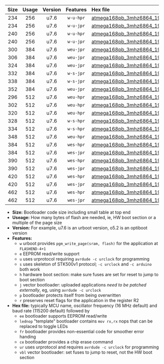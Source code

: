 |Size|Usage|Version|Features|Hex file|
|:-:|:-:|:-:|:-:|:--|
|234|256|u7.6|`w-u-hpr`|[atmega168pb_3mhz6864_19200bps_ur.hex](https://raw.githubusercontent.com/stefanrueger/urboot/main/atmega168pb_3mhz6864_19200bps_ur.hex)|
|234|256|u7.6|`w-u-jpr`|[atmega168pb_3mhz6864_19200bps_ur_vbl.hex](https://raw.githubusercontent.com/stefanrueger/urboot/main/atmega168pb_3mhz6864_19200bps_ur_vbl.hex)|
|240|256|u7.6|`w-u-hpr`|[atmega168pb_3mhz6864_19200bps_lednop_ur.hex](https://raw.githubusercontent.com/stefanrueger/urboot/main/atmega168pb_3mhz6864_19200bps_lednop_ur.hex)|
|240|256|u7.6|`w-u-jpr`|[atmega168pb_3mhz6864_19200bps_lednop_ur_vbl.hex](https://raw.githubusercontent.com/stefanrueger/urboot/main/atmega168pb_3mhz6864_19200bps_lednop_ur_vbl.hex)|
|300|384|u7.6|`weu-jpr`|[atmega168pb_3mhz6864_19200bps_ee_ur_vbl.hex](https://raw.githubusercontent.com/stefanrueger/urboot/main/atmega168pb_3mhz6864_19200bps_ee_ur_vbl.hex)|
|306|384|u7.6|`weu-jpr`|[atmega168pb_3mhz6864_19200bps_ee_lednop_ur_vbl.hex](https://raw.githubusercontent.com/stefanrueger/urboot/main/atmega168pb_3mhz6864_19200bps_ee_lednop_ur_vbl.hex)|
|324|384|u7.6|`weu-jpr`|[atmega168pb_3mhz6864_19200bps_ee_lednop_fr_ur_vbl.hex](https://raw.githubusercontent.com/stefanrueger/urboot/main/atmega168pb_3mhz6864_19200bps_ee_lednop_fr_ur_vbl.hex)|
|332|384|u7.6|`w-s-jpr`|[atmega168pb_3mhz6864_19200bps_vbl.hex](https://raw.githubusercontent.com/stefanrueger/urboot/main/atmega168pb_3mhz6864_19200bps_vbl.hex)|
|338|384|u7.6|`w-s-jpr`|[atmega168pb_3mhz6864_19200bps_lednop_vbl.hex](https://raw.githubusercontent.com/stefanrueger/urboot/main/atmega168pb_3mhz6864_19200bps_lednop_vbl.hex)|
|352|384|u7.6|`weu-jpr`|[atmega168pb_3mhz6864_19200bps_ee_lednop_fr_ce_ur_vbl.hex](https://raw.githubusercontent.com/stefanrueger/urboot/main/atmega168pb_3mhz6864_19200bps_ee_lednop_fr_ce_ur_vbl.hex)|
|296|512|u7.6|`weu-hpr`|[atmega168pb_3mhz6864_19200bps_ee_ur.hex](https://raw.githubusercontent.com/stefanrueger/urboot/main/atmega168pb_3mhz6864_19200bps_ee_ur.hex)|
|302|512|u7.6|`weu-hpr`|[atmega168pb_3mhz6864_19200bps_ee_lednop_ur.hex](https://raw.githubusercontent.com/stefanrueger/urboot/main/atmega168pb_3mhz6864_19200bps_ee_lednop_ur.hex)|
|320|512|u7.6|`weu-hpr`|[atmega168pb_3mhz6864_19200bps_ee_lednop_fr_ur.hex](https://raw.githubusercontent.com/stefanrueger/urboot/main/atmega168pb_3mhz6864_19200bps_ee_lednop_fr_ur.hex)|
|328|512|u7.6|`w-s-hpr`|[atmega168pb_3mhz6864_19200bps.hex](https://raw.githubusercontent.com/stefanrueger/urboot/main/atmega168pb_3mhz6864_19200bps.hex)|
|334|512|u7.6|`w-s-hpr`|[atmega168pb_3mhz6864_19200bps_lednop.hex](https://raw.githubusercontent.com/stefanrueger/urboot/main/atmega168pb_3mhz6864_19200bps_lednop.hex)|
|348|512|u7.6|`weu-hpr`|[atmega168pb_3mhz6864_19200bps_ee_lednop_fr_ce_ur.hex](https://raw.githubusercontent.com/stefanrueger/urboot/main/atmega168pb_3mhz6864_19200bps_ee_lednop_fr_ce_ur.hex)|
|384|512|u7.6|`wes-hpr`|[atmega168pb_3mhz6864_19200bps_ee.hex](https://raw.githubusercontent.com/stefanrueger/urboot/main/atmega168pb_3mhz6864_19200bps_ee.hex)|
|384|512|u7.6|`wes-jpr`|[atmega168pb_3mhz6864_19200bps_ee_vbl.hex](https://raw.githubusercontent.com/stefanrueger/urboot/main/atmega168pb_3mhz6864_19200bps_ee_vbl.hex)|
|390|512|u7.6|`wes-hpr`|[atmega168pb_3mhz6864_19200bps_ee_lednop.hex](https://raw.githubusercontent.com/stefanrueger/urboot/main/atmega168pb_3mhz6864_19200bps_ee_lednop.hex)|
|390|512|u7.6|`wes-jpr`|[atmega168pb_3mhz6864_19200bps_ee_lednop_vbl.hex](https://raw.githubusercontent.com/stefanrueger/urboot/main/atmega168pb_3mhz6864_19200bps_ee_lednop_vbl.hex)|
|420|512|u7.6|`wes-hpr`|[atmega168pb_3mhz6864_19200bps_ee_lednop_fr.hex](https://raw.githubusercontent.com/stefanrueger/urboot/main/atmega168pb_3mhz6864_19200bps_ee_lednop_fr.hex)|
|420|512|u7.6|`wes-jpr`|[atmega168pb_3mhz6864_19200bps_ee_lednop_fr_vbl.hex](https://raw.githubusercontent.com/stefanrueger/urboot/main/atmega168pb_3mhz6864_19200bps_ee_lednop_fr_vbl.hex)|
|462|512|u7.6|`wes-hpr`|[atmega168pb_3mhz6864_19200bps_ee_lednop_fr_ce.hex](https://raw.githubusercontent.com/stefanrueger/urboot/main/atmega168pb_3mhz6864_19200bps_ee_lednop_fr_ce.hex)|
|462|512|u7.6|`wes-jpr`|[atmega168pb_3mhz6864_19200bps_ee_lednop_fr_ce_vbl.hex](https://raw.githubusercontent.com/stefanrueger/urboot/main/atmega168pb_3mhz6864_19200bps_ee_lednop_fr_ce_vbl.hex)|

- **Size:** Bootloader code size including small table at top end
- **Useage:** How many bytes of flash are needed, ie, HW boot section or a multiple of the page size
- **Version:** For example, u7.6 is an urboot version, o5.2 is an optiboot version
- **Features:**
  + `w` urboot provides `pgm_write_page(sram, flash)` for the application at `FLASHEND-4+1`
  + `e` EEPROM read/write support
  + `u` uses urprotocol requiring `avrdude -c urclock` for programming
  + `s` uses skeleton of STK500v1 protocol; `-c urclock` and `-c arduino` both work
  + `h` hardware boot section: make sure fuses are set for reset to jump to boot section
  + `j` vector bootloader: uploaded applications *need to be patched externally*, eg, using `avrdude -c urclock`
  + `p` bootloader protects itself from being overwritten
  + `r` preserves reset flags for the application in the register R2
- **Hex file:** typically MCU name, oscillator frequency (16 MHz default) and baud rate (115200 default) followed by
  + `ee` bootloader supports EEPROM read/write
  + `lednop` "template" bootloader contains `mov rx,rx` nops that can be replaced to toggle LEDs
  + `fr` bootloader provides non-essential code for smoother error handing
  + `ce` bootloader provides a chip erase command
  + `ur` uses urprotocol and requires `avrdude -c urclock` for programming
  + `vbl` vector bootloader: set fuses to jump to reset, not the HW boot section
